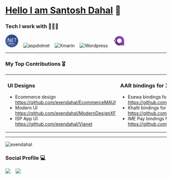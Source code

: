# [Hello I am Santosh Dahal](https://dahalsantosh.com.np/) 🙏


### Tech I work with 👨🏻‍💻

<p align="left">
<img src="maui.png" alt="MAUI" width="40" height="40"/> &nbsp;&nbsp;
<img src="asp.png" alt="aspdotnet" width="40" height="40"/> &nbsp;&nbsp;
<img src="xamarin.png" alt="Xmarin" width="40" height="40"/> &nbsp;&nbsp;
<img src="wordpress.png" alt="Wordpress" width="40" height="40"/> &nbsp;&nbsp;
<img src="avalonia.png" alt="Avalonia" width="40" height="40"/> &nbsp;&nbsp;
</p>

***

### My Top Contributions 🎖

<table><tr><td valign="top" width="50%">

### UI Designs
  - Ecommerce design </br>
  https://github.com/exendahal/EcommerceMAUI
- Modern UI </br>
  https://github.com/exendahal/ModernDesignXF
- ISP App UI </br>
  https://github.com/exendahal/Vianet
</td>
<td valign="top" width="50%">

### AAR bindings for Xamarin Android
- Esewa bindings for Xamarin </br>
  https://github.com/exendahal/esewaSDK
- Khalti bindings for Xamarin </br>
  https://github.com/exendahal/KhaltiSDK
- IME Pay bindings for Xamarin </br>
  https://github.com/exendahal/ImePaySDK
</td></table>

***
<p align="left"> <img src="https://komarev.com/ghpvc/?username=exendahal&label=Profile%20views&color=0e75b6&style=flat" alt="exendahal" /> </p>

### Social Profile 💻
[<img height="46" src="twitter.png" />](https://twitter.com/exendahal) &nbsp;&nbsp;
[<img height="48" src="LinkedIn.png" />](https://www.linkedin.com/in/exendahal/)

